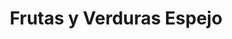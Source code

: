 ---
title: "Frutas y Verduras Espejo"
url: /puertollano/frutas-y-verduras-espejo/
shop: frutería
---